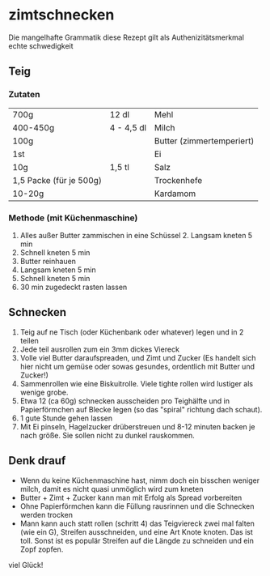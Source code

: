 # zimtschnecken
Die mangelhafte Grammatik diese Rezept gilt als Authenizitätsmerkmal echte schwedigkeit

## Teig

### Zutaten

|                         |            |                           |
|-------------------------|------------|---------------------------|
|                    700g |      12 dl | Mehl                      |
|                400-450g | 4 - 4,5 dl | Milch                     |
|                    100g |            | Butter (zimmertemperiert) |
|                     1st |            | Ei                        |
|                     10g |     1,5 tl | Salz                      |
| 1,5 Packe (für je 500g) |            | Trockenhefe               |
|                  10-20g |            | Kardamom                  |

### Methode (mit Küchenmaschine)

1. Alles außer Butter zammischen in eine Schüssel 2. Langsam kneten 5 min
3. Schnell kneten 5 min
4. Butter reinhauen
5. Langsam kneten 5 min
6. Schnell kneten 5 min
7. 30 min zugedeckt rasten lassen

## Schnecken

1. Teig auf ne Tisch (oder Küchenbank oder whatever) legen und in 2 teilen
2. Jede teil ausrollen zum ein 3mm dickes Viereck
3. Volle viel Butter daraufspreaden, und Zimt und Zucker (Es handelt sich hier nicht um
gemüse oder sowas gesundes, ordentlich mit Butter und Zucker!)
4. Sammenrollen wie eine Biskuitrolle. Viele tighte rollen wird lustiger als wenige grobe.
5. Etwa 12 (ca 60g) schnecken ausscheiden pro Teighälfte und in Papierförmchen auf
Blecke legen (so das "spiral" richtung dach schaut).
6. 1 gute Stunde gehen lassen
7. Mit Ei pinseln, Hagelzucker drüberstreuen und 8-12 minuten backen je nach größe. Sie
sollen nicht zu dunkel rauskommen.


## Denk drauf

- Wenn du keine Küchenmaschine hast, nimm doch ein bisschen weniger milch, damit es nicht quasi unmöglich wird zum kneten
- Butter + Zimt + Zucker kann man mit Erfolg als Spread vorbereiten
- Ohne Papierförmchen kann die Füllung rausrinnen und die Schnecken werden trocken 
- Mann kann auch statt rollen (schritt 4) das Teigviereck zwei mal falten (wie ein G), Streifen ausschneiden, und eine Art Knote knoten. Das ist toll. Sonst ist es populär Streifen auf die Längde zu schneiden und ein Zopf zopfen.

viel Glück!
